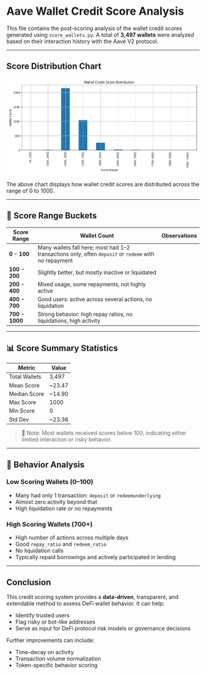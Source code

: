 #  Aave Wallet Credit Score Analysis

This file contains the post-scoring analysis of the wallet credit scores generated using `score_wallets.py`. A total of **3,497 wallets** were analyzed based on their interaction history with the Aave V2 protocol.

---

##  Score Distribution Chart

![Credit Score Distribution](wallet_scores_final.png)

The above chart displays how wallet credit scores are distributed across the range of 0 to 1000.

---

## 🔢 Score Range Buckets

| Score Range | Wallet Count | Observations |
|-------------|--------------|--------------|
| **0 - 100**   |  Many wallets fall here; most had 1–2 transactions only, often `deposit` or `redeem` with no repayment |
| **100 - 200** |  Slightly better, but mostly inactive or liquidated |
| **200 - 400** |  Mixed usage, some repayments, not highly active |
| **400 - 700** |  Good users: active across several actions, no liquidation |
| **700 - 1000**|  Strong behavior: high repay ratios, no liquidations, high activity |

---

## 📊 Score Summary Statistics

| Metric        | Value        |
|---------------|--------------|
| Total Wallets | 3,497        |
| Mean Score    | ~23.47       |
| Median Score  | ~14.90       |
| Max Score     | 1000         |
| Min Score     | 0            |
| Std Dev       | ~23.36       |

> 🔎 Note: Most wallets received scores below 100, indicating either limited interaction or risky behavior.

---

## 🧠 Behavior Analysis

###  Low Scoring Wallets (0–100)
- Many had only 1 transaction: `deposit` or `redeemunderlying`
- Almost zero activity beyond that
- High liquidation rate or no repayments

###  High Scoring Wallets (700+)
- High number of actions across multiple days
- Good `repay_ratio` and `redeem_ratio`
- No liquidation calls
- Typically repaid borrowings and actively participated in lending

---

##  Conclusion

This credit scoring system provides a **data-driven**, transparent, and extendable method to assess DeFi wallet behavior. It can help:
- Identify trusted users
- Flag risky or bot-like addresses
- Serve as input for DeFi protocol risk models or governance decisions

Further improvements can include:
- Time-decay on activity
- Transaction volume normalization
- Token-specific behavior scoring

